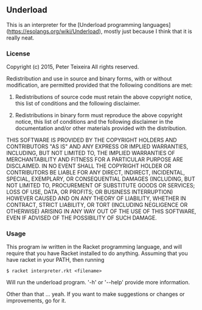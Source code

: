 ## Underload ##

This is an interpreter for the [Underload programming languages] 
(https://esolangs.org/wiki/Underload), mostly just because I think that it is 
really neat. 

### License ### 
Copyright (c) 2015, Peter Teixeira
All rights reserved.

Redistribution and use in source and binary forms, with or without modification,
 are permitted provided that the following conditions are met:

1. Redistributions of source code must retain the above copyright notice, this 
list of conditions and the following disclaimer.

2. Redistributions in binary form must reproduce the above copyright notice, 
this list of conditions and the following disclaimer in the documentation and/or
 other materials provided with the distribution.

THIS SOFTWARE IS PROVIDED BY THE COPYRIGHT HOLDERS AND CONTRIBUTORS "AS IS" AND 
ANY EXPRESS OR IMPLIED WARRANTIES, INCLUDING, BUT NOT LIMITED TO, THE IMPLIED 
WARRANTIES OF MERCHANTABILITY AND FITNESS FOR A PARTICULAR PURPOSE ARE 
DISCLAIMED. IN NO EVENT SHALL THE COPYRIGHT HOLDER OR CONTRIBUTORS BE LIABLE 
FOR ANY DIRECT, INDIRECT, INCIDENTAL, SPECIAL, EXEMPLARY, OR CONSEQUENTIAL 
DAMAGES (INCLUDING, BUT NOT LIMITED TO, PROCUREMENT OF SUBSTITUTE GOODS OR 
SERVICES; LOSS OF USE, DATA, OR PROFITS; OR BUSINESS INTERRUPTION) HOWEVER 
CAUSED AND ON ANY THEORY OF LIABILITY, WHETHER IN CONTRACT, STRICT LIABILITY, 
OR TORT (INCLUDING NEGLIGENCE OR OTHERWISE) ARISING IN ANY WAY OUT OF THE USE 
OF THIS SOFTWARE, EVEN IF ADVISED OF THE POSSIBILITY OF SUCH DAMAGE.

### Usage ###
This program iw written in the Racket programming language, and will require 
that you have Racket installed to do anything. Assuming that you have racket 
in your PATH, then running 
```
$ racket interpreter.rkt <filename>
```
Will run the underload program. '-h' or '--help' provide more information. 

Other than that ... yeah. If you want to make suggestions or changes or 
improvements, go for it.
